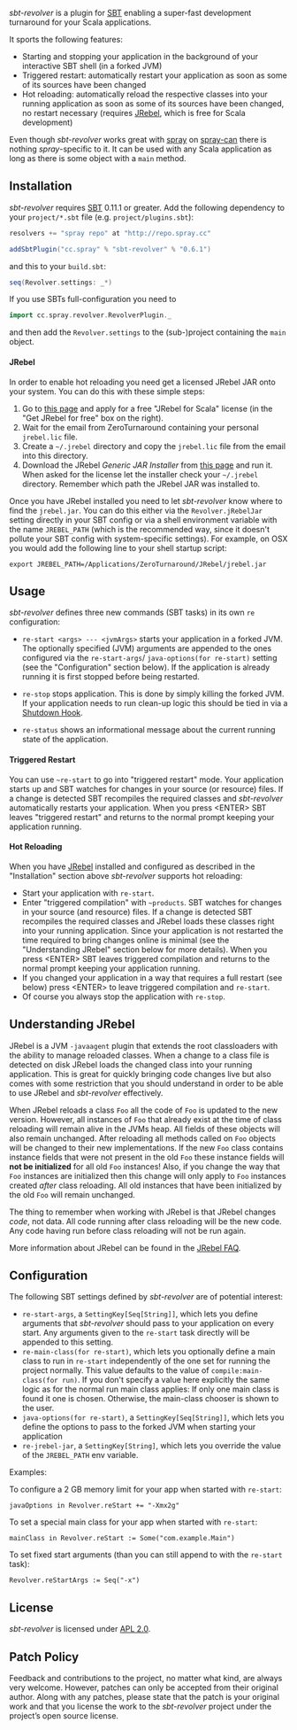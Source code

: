 _sbt-revolver_ is a plugin for [SBT] enabling a super-fast development turnaround for your Scala applications.

It sports the following features:

* Starting and stopping your application in the background of your interactive SBT shell (in a forked JVM)
* Triggered restart: automatically restart your application as soon as some of its sources have been changed
* Hot reloading: automatically reload the respective classes into your running application as soon as some
  of its sources have been changed, no restart necessary (requires [JRebel], which is free for Scala development)

Even though _sbt-revolver_ works great with [spray] on [spray-can] there is nothing _spray_-specific to it. It can
be used with any Scala application as long as there is some object with a `main` method.


## Installation

_sbt-revolver_ requires [SBT] 0.11.1 or greater.
Add the following dependency to your `project/*.sbt` file (e.g. `project/plugins.sbt`):

```scala
resolvers += "spray repo" at "http://repo.spray.cc"

addSbtPlugin("cc.spray" % "sbt-revolver" % "0.6.1")
```

and this to your `build.sbt`:

```scala
seq(Revolver.settings: _*)
```

If you use SBTs full-configuration you need to

```scala
import cc.spray.revolver.RevolverPlugin._
```

and then add the `Revolver.settings` to the (sub-)project containing the `main` object.

#### JRebel

In order to enable hot reloading you need get a licensed JRebel JAR onto your system.
You can do this with these simple steps:

1. Go to [this page](http://sales.zeroturnaround.com/) and apply for a free "JRebel for Scala" license
   (in the "Get JRebel for free" box on the right).
2. Wait for the email from ZeroTurnaround containing your personal `jrebel.lic` file.
3. Create a `~/.jrebel` directory and copy the `jrebel.lic` file from the email into this directory.
4. Download the JRebel _Generic JAR Installer_ from [this page](http://zeroturnaround.com/jrebel/current/) and run it.
   When asked for the license let the installer check your `~/.jrebel` directory. Remember which path the JRebel JAR
   was installed to.

Once you have JRebel installed you need to let _sbt-revolver_ know where to find the `jrebel.jar`. You can do this
either via the `Revolver.jRebelJar` setting directly in your SBT config or via a shell environment variable with the
name `JREBEL_PATH` (which is the recommended way, since it doesn't pollute your SBT config with system-specific settings).
For example, on OSX you would add the following line to your shell startup script:

    export JREBEL_PATH=/Applications/ZeroTurnaround/JRebel/jrebel.jar


## Usage

_sbt-revolver_ defines three new commands (SBT tasks) in its own `re` configuration:

* `re-start <args> --- <jvmArgs>` starts your application in a forked JVM.
  The optionally specified (JVM) arguments are appended to the ones configured via the `re-start-args`/
  `java-options(for re-start)` setting (see the "Configuration" section below). If the application is already running it
  is first stopped before being restarted.

* `re-stop` stops application.
  This is done by simply killing the forked JVM. If your application needs to run clean-up logic this should be tied in
  via a [Shutdown Hook].

* `re-status` shows an informational message about the current running state of the application.

#### Triggered Restart

You can use `~re-start` to go into "triggered restart" mode. Your application starts up and SBT watches for changes in
your source (or resource) files. If a change is detected SBT recompiles the required classes and _sbt-revolver_
automatically restarts your application.
When you press &lt;ENTER&gt; SBT leaves "triggered restart" and returns to the normal prompt keeping your application running.

#### Hot Reloading

When you have [JRebel] installed and configured as described in the "Installation" section above _sbt-revolver_ supports
hot reloading:

* Start your application with `re-start`.
* Enter "triggered compilation" with `~products`. SBT watches for changes in your source (and resource) files.
  If a change is detected SBT recompiles the required classes and JRebel loads these classes right into your running
  application. Since your application is not restarted the time required to bring changes online is minimal (see
  the "Understanding JRebel" section below for more details). When you press &lt;ENTER&gt; SBT leaves triggered compilation
  and returns to the normal prompt keeping your application running.
* If you changed your application in a way that requires a full restart (see below) press &lt;ENTER&gt; to leave
  triggered compilation and `re-start`.
* Of course you always stop the application with `re-stop`.


## Understanding JRebel

JRebel is a JVM `-javaagent` plugin that extends the root classloaders with the ability to manage reloaded classes.
When a change to a class file is detected on disk JRebel loads the changed class into your running application.
This is great for quickly bringing code changes live but also comes with some restriction that you should understand in
order to be able to use JRebel and _sbt-revolver_ effectively.

When JRebel reloads a class `Foo` all the code of `Foo` is updated to the new version. However, all instances of `Foo`
that already exist at the time of class reloading will remain alive in the JVMs heap. All fields of these objects
will also remain unchanged. After reloading all methods called on `Foo` objects will be changed to their new
implementations. If the new `Foo` class contains instance fields that were not present in the old `Foo` these instance
fields will **not be initialized** for all old `Foo` instances! Also, if you change the way that `Foo` instances are
initialized then this change will only apply to `Foo` instances created _after_ class reloading. All old instances that
have been initialized by the old `Foo` will remain unchanged.

The thing to remember when working with JRebel is that JRebel changes _code_, not data. All code running after
class reloading will be the new code. Any code having run before class reloading will not be run again.

More information about JRebel can be found in the [JRebel FAQ].


## Configuration

The following SBT settings defined by _sbt-revolver_ are of potential interest:

* `re-start-args`, a `SettingKey[Seq[String]]`, which lets you define arguments that _sbt-revolver_ should pass to your
  application on every start. Any arguments given to the `re-start` task directly will be appended to this setting.
* `re-main-class(for re-start)`, which lets you optionally define a main class to run in `re-start` independently of the
  one set for running the project normally. This value defaults to the value of `compile:main-class(for run)`. If you
  don't specify a value here explicitly the same logic as for the normal run main class applies: If only one main class
  is found it one is chosen. Otherwise, the main-class chooser is shown to the user.
* `java-options(for re-start)`, a `SettingKey[Seq[String]]`, which lets you define the options to pass to the forked JVM
  when starting your application
* `re-jrebel-jar`, a `SettingKey[String]`, which lets you override the value of the `JREBEL_PATH` env variable.


Examples:

To configure a 2 GB memory limit for your app when started with `re-start`:

    javaOptions in Revolver.reStart += "-Xmx2g"

To set a special main class for your app when started with `re-start`:

    mainClass in Revolver.reStart := Some("com.example.Main")

To set fixed start arguments (than you can still append to with the `re-start` task):

    Revolver.reStartArgs := Seq("-x")


## License

_sbt-revolver_ is licensed under [APL 2.0].


## Patch Policy

Feedback and contributions to the project, no matter what kind, are always very welcome.
However, patches can only be accepted from their original author.
Along with any patches, please state that the patch is your original work and that you license the work to the
_sbt-revolver_ project under the project’s open source license.


  [SBT]: https://github.com/harrah/xsbt/wiki
  [JRebel]: http://zeroturnaround.com/jrebel/
  [xsbt-web-plugin]: https://github.com/siasia/xsbt-web-plugin/
  [spray]: http://spray.cc
  [spray-can]: https://github.com/spray/spray-can
  [Shutdown Hook]: http://docs.oracle.com/javase/6/docs/api/java/lang/Runtime.html#addShutdownHook(java.lang.Thread)
  [JRebel FAQ]: http://zeroturnaround.com/jrebel/faq/
  [APL 2.0]: http://www.apache.org/licenses/LICENSE-2.0
